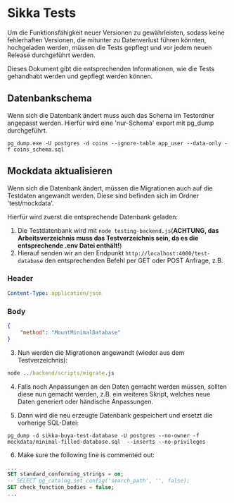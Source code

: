 # Sikka Tests

Um die Funktionsfähigkeit neuer Versionen zu gewährleisten,
sodass keine fehlerhaften Versionen, die mitunter zu Datenverlust führen könnten,
hochgeladen werden, müssen die Tests gepflegt und vor jedem neuen Release
durchgeführt werden.

Dieses Dokument gibt die entsprechenden Informationen, wie die Tests gehandhabt werden und gepflegt
werden können.

## Datenbankschema

Wenn sich die Datenbank ändert muss auch das Schema im Testordner angepasst werden.
Hierfür wird eine 'nur-Schema' export mit pg_dump durchgeführt.

```
pg_dump.exe -U postgres -d coins --ignore-table app_user --data-only -f coins_schema.sql
```

## Mockdata aktualisieren

Wenn sich die Datenbank ändert, müssen die Migrationen auch auf die Testdaten angewandt werden.
Diese sind befinden sich im Ordner 'test/mockdata'.

Hierfür wird zuerst die entsprechende Datenbank geladen:

1. Die Testdatenbank wird mit `node testing-backend.js`(**ACHTUNG, das Arbeitsverzeichnis muss das Testverzeichnis sein, da es die entsprechende .env Datei enthält!**)
2. Hierauf senden wir an den Endpunkt `http://localhost:4000/test-database` den entsprechenden Befehl per GET oder POST Anfrage, z.B. 

### Header 
```yaml
Content-Type: application/json
```
### Body
```json
{
	"method": "MountMinimalDatabase"
}
```
3. Nun werden die Migrationen angewandt (wieder aus dem Testverzeichnis):
```cmd
node ../backend/scripts/migrate.js
```
4. Falls noch Anpassungen an den Daten gemacht werden müssen, sollten diese nun gemacht werden, z.B. ein weiteres Skript, welches neue Daten generiert oder händische Anpassungen.

5. Dann wird die neu erzeugte Datenbank gespeichert und ersetzt die vorherige SQL-Datei: 
```
pg_dump -d sikka-buya-test-database -U postgres --no-owner -f mockdata/minimal-filled-database.sql  --inserts --no-privileges
```

6. Make sure the following line is commented out:
```sql
...
SET standard_conforming_strings = on;
-- SELECT pg_catalog.set_config('search_path', '', false);
SET check_function_bodies = false;
...
```


